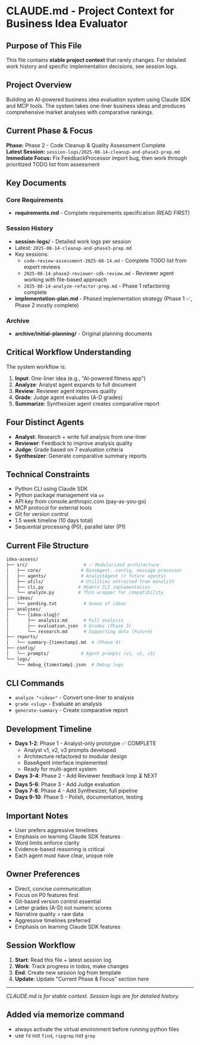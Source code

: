 # CLAUDE.md - Project Context for Business Idea Evaluator

## Purpose of This File

This file contains **stable project context** that rarely changes. For detailed work history and specific implementation decisions, see session logs.

## Project Overview

Building an AI-powered business idea evaluation system using Claude SDK and MCP tools. The system takes one-liner business ideas and produces comprehensive market analyses with comparative rankings.

## Current Phase & Focus

**Phase:** Phase 2 - Code Cleanup & Quality Assessment Complete  
**Latest Session:** `session-logs/2025-08-14-cleanup-and-phase3-prep.md`  
**Immediate Focus:** Fix FeedbackProcessor import bug, then work through prioritized TODO list from assessment

## Key Documents

### Core Requirements

- **requirements.md** - Complete requirements specification (READ FIRST)

### Session History

- **session-logs/** - Detailed work logs per session
- Latest: `2025-08-14-cleanup-and-phase3-prep.md`
- Key sessions:
  - `code-review-assessment-2025-08-14.md` - Complete TODO list from expert reviews
  - `2025-08-14-phase2-reviewer-sdk-review.md` - Reviewer agent working with file-based approach
  - `2025-08-14-analyze-refactor-prep.md` - Phase 1 refactoring complete
- **implementation-plan.md** - Phased implementation strategy (Phase 1 ✅, Phase 2 mostly complete)

### Archive

- **archive/initial-planning/** - Original planning documents

## Critical Workflow Understanding

The system workflow is:

1. **Input**: One-liner idea (e.g., "AI-powered fitness app")
2. **Analyze**: Analyst agent expands to full document
3. **Review**: Reviewer agent improves quality
4. **Grade**: Judge agent evaluates (A-D grades)
5. **Summarize**: Synthesizer agent creates comparative report

## Four Distinct Agents

- **Analyst**: Research + write full analysis from one-liner
- **Reviewer**: Feedback to improve analysis quality
- **Judge**: Grade based on 7 evaluation criteria
- **Synthesizer**: Generate comparative summary reports

## Technical Constraints

- Python CLI using Claude SDK
- Python package management via `uv`
- API key from console.anthropic.com (pay-as-you-go)
- MCP protocol for external tools
- Git for version control
- 1.5 week timeline (10 days total)
- Sequential processing (P0), parallel later (P1)

## Current File Structure

```bash
idea-assess/
├── src/                     # ✅ Modularized architecture
│   ├── core/               # BaseAgent, config, message processor
│   ├── agents/             # AnalystAgent (+ future agents)
│   ├── utils/              # Utilities extracted from monolith
│   ├── cli.py             # Modern CLI implementation
│   └── analyze.py         # Thin wrapper for compatibility
├── ideas/
│   └── pending.txt          # Queue of ideas
├── analyses/
│   └── {idea-slug}/
│       ├── analysis.md      # Full analysis
│       ├── evaluation.json  # Grades (Phase 3)
│       └── research.md      # Supporting data (Future)
├── reports/
│   └── summary-{timestamp}.md  # (Phase 4)
├── config/
│   └── prompts/            # Agent prompts (v1, v2, v3)
└── logs/
    └── debug_{timestamp}.json  # Debug logs
```

## CLI Commands

- `analyze "<idea>"` - Convert one-liner to analysis
- `grade <slug>` - Evaluate an analysis
- `generate-summary` - Create comparative report

## Development Timeline

- **Days 1-2**: Phase 1 - Analyst-only prototype ✅ COMPLETE
  - Analyst v1, v2, v3 prompts developed
  - Architecture refactored to modular design
  - BaseAgent interface implemented
  - Ready for multi-agent system
- **Days 3-4**: Phase 2 - Add Reviewer feedback loop ⏳ NEXT
- **Days 5-6**: Phase 3 - Add Judge evaluation
- **Days 7-8**: Phase 4 - Add Synthesizer, full pipeline
- **Days 9-10**: Phase 5 - Polish, documentation, testing

## Important Notes

- User prefers aggressive timelines
- Emphasis on learning Claude SDK features
- Word limits enforce clarity
- Evidence-based reasoning is critical
- Each agent must have clear, unique role

## Owner Preferences

- Direct, concise communication
- Focus on P0 features first
- Git-based version control essential
- Letter grades (A-D) not numeric scores
- Narrative quality > raw data
- Aggressive timelines preferred
- Emphasis on learning Claude SDK features

## Session Workflow

1. **Start**: Read this file + latest session log
2. **Work**: Track progress in todos, make changes
3. **End**: Create new session log from template
4. **Update**: Update "Current Phase & Focus" section here

---

*CLAUDE.md is for stable context. Session logs are for detailed history.*

## Added via memorize command

- always activate the virtual environment before running python files
- use `fd` not `find`, `ripgrep` not `grep`
